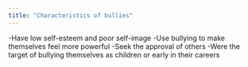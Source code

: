 ```yaml
---
title: "Characteristics of bullies"
---
```

-Have low self-esteem and poor self-image 
-Use bullying to make themselves feel more powerful
-Seek the approval of others 
-Were the target of bullying themselves as children or early in their careers

